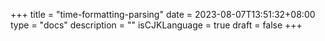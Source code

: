 +++
title = "time-formatting-parsing"
date = 2023-08-07T13:51:32+08:00
type = "docs"
description = ""
isCJKLanguage = true
draft = false
+++